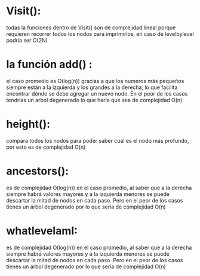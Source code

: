 # Visit():
todas la funciones dentro de Visit() son de complejidad lineal porque requieren recorrer todos los nodos para imprimirlos, en caso de levelbylevel podría ser O(2N)
# la función add() :
el caso promedio es O(log(n)) gracias a que los numeros más pequeños siempre están a la izquierda y los grandes a la derecha, lo que facilita encontrar dónde se debe agregar un nuevo nodo. En el peor de los casos tendrías un arbol degenerado lo que haría que sea de complejidad O(n)
# height():
compara todos los nodos para poder saber cual es el nodo más profundo, por esto es de complejidad O(n)
# ancestors():
es de complejidad O(log(n)) en el caso promedio, al saber que a la derecha siempre habrá valores mayores y a la izquierda menores
se puede descartar la mitad de nodos en cada paso. Pero en el peor de los casos tienes un árbol degenerado por lo que sería de complejidad O(n)
# whatlevelamI:
es de complejidad O(log(n)) en el caso promedio, al saber que a la derecha siempre habrá valores mayores y a la izquierda menores
se puede descartar la mitad de nodos en cada paso. Pero en el peor de los casos tienes un árbol degenerado por lo que sería de complejidad O(n)

